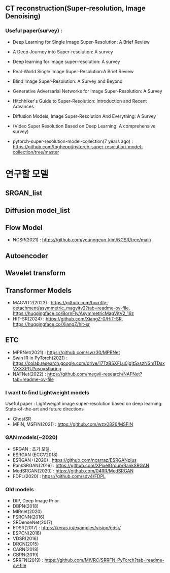## CT reconstruction(Super-resolution, Image Denoising)
### Useful paper(survey) :
- Deep Learning for Single Image Super-Resolution: A Brief Review
- A Deep Journey into Super-resolution: A survey
- Deep learning for image super-resolution: A survey
- Real-World Single Image Super-Resolution:A Brief Review
- Blind Image Super-Resolution: A Survey and Beyond
- Generative Adversarial Networks for Image Super-Resolution: A Survey
- Hitchhiker's Guide to Super-Resolution: Introduction and Recent Advances
- Diffusion Models, Image Super-Resolution And Everything: A Survey
- (Video Super Resolution Based on Deep Learning: A comprehensive survey)


- pytorch-super-resolution-model-collection(7 years ago) : https://github.com/togheppi/pytorch-super-resolution-model-collection/tree/master

# 연구할 모델
## SRGAN_list

## Diffusion model_list

## Flow Model
- NCSR(2021) : https://github.com/younggeun-kim/NCSR/tree/main

## Autoencoder

## Wavelet transform

## Transformer Models
- MAGVIT2(2023) : https://github.com/bornfly-detachment/asymmetric_magvitv2?tab=readme-ov-file, https://huggingface.co/BornFly/AsymmetricMagVitV2_16z
- HIT-SR(2024) : https://github.com/XiangZ-0/HiT-SR, https://huggingface.co/XiangZ/hit-sr

## ETC
- MPRNet(2021) : https://github.com/swz30/MPRNet
- Swin IR in PyTorch(2021) : https://colab.research.google.com/drive/17TzBSXFLu0jgItSxszNSmTDsxVXXXPfU?usp=sharing
- NAFNet(2022) : https://github.com/megvii-research/NAFNet?tab=readme-ov-file

### I want to find Lightweight models
Useful paper : Lightweight image super-resolution based on deep learning: State-of-the-art and future directions
- GhostSR
- MFIN, MSFIN(2021) : https://github.com/wzx0826/MSFIN

### GAN models(~2020)
- SRGAN : 초기 모델.
- ESRGAN (ECCV2018)
- ESRGAN+(2020) : https://github.com/ncarraz/ESRGANplus
- RankSRGAN(2019) : https://github.com/XPixelGroup/RankSRGAN
- MedSRGAN(2020) : https://github.com/04RR/MedSRGAN
- FDPL(2020) : https://github.com/sdv4/FDPL

### Old models
- DIP, Deep Image Prior
- DBPN(2018)
- MIRnet(2020)
- FSRCNN(2016)
- SRDenseNet(2017)
- EDSR(2017) : https://keras.io/examples/vision/edsr/
- ESPCN(2016)
- VDSR(2016)
- DRCN(2015)
- CARN(2018)
- CBPN(2019)
- SRRFN(2019) : https://github.com/MIVRC/SRRFN-PyTorch?tab=readme-ov-file
